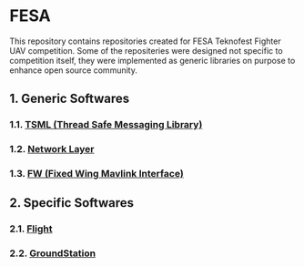 # FESA
  This repository contains repositories created for FESA Teknofest Fighter UAV competition. Some of the repositeries
were designed not specific to competition itself, they were implemented as generic libraries on purpose to enhance
open source community.

## 1. Generic Softwares
### 1.1. [TSML (Thread Safe Messaging Library)](https://github.com/enessanc/TSML)
### 1.2. [Network Layer](https://github.com/enessanc/NL)
### 1.3. [FW (Fixed Wing Mavlink Interface)](https://github.com/enessanc/FW)
## 2. Specific Softwares
### 2.1. [Flight](https://github.com/enessanc/FlightStation)
### 2.2. [GroundStation](https://github.com/enessanc/GroundStation)
  
